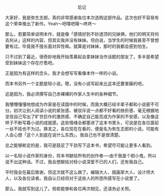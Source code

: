 <p align="center">后记</p>

大家好，我是弥生志郎。真的非常感谢各位本次选购这部作品。这次也好不容易有这个荣幸推出了新作。Yeah～吧噗吧噗～咚咚～

那么，若要简单说明本作，就是像「感情好到不妙透顶的兄妹俩，他们的明天将何去何从」这样的内容，但其实我并没有妹妹。坦白说，当学生的时候我甚至不曾想要有过。毕竟我不擅长面对异性嘛。就算是对妹妹，那时的我都会感到怕生。

只不过到了最近，很奇妙地我开始羡慕起会拿妹妹当作话题的朋友了。多半是希望受到妹妹这个存在疗愈吧。

正是因为有这样的念头，我才会想写写看像本作一样的小说。

而本书另外一个主题是轻小说。嗯，没有小说写起来比这本还要害臊的吧。

这是因为，我必须撰写自己赤裸裸的作家人生中的各种细节。

我懵懵懂懂地想成为作家是在读国中的时候，而我大概已经半辈子都和小说密不可分。初次让别人阅读小说的紧张感、被驳斥说一点都不好看的挫折感、毫无根据地坚信自己写出了旷世巨作的激昂感、不确定自己能否成为作家的不安感，以及像这样子不断写着小说的成就感。这些情绪全都塞进了这本书里头，可说是在各位面前一丝不挂也不为过。换言之，各位现在在看的，便是名为弥生志郎的小说。可能有人会心想「这个人到底在说什么东西」，我自己也不是很清楚。

总之能够断定的是，我可是鼓足了干劲写下这本书，希望尽可能让更多人看到。

以一名轻小说作家的身份，将本书献给所有的创作者──由于我是个胆小鬼，所以说不出这种话。不过，我会想献给对轻小说深爱不已的人们，还有我自己。

平时我会在最后致谢，但这次就不这么做了。编辑大人、插画家大人、设计师大人，以及各位读者。我自认已经将对于这些人的所思所感写在小说里了。

那么，我就写到这儿了。倘若能够和各位再次相见，还请务必关照。

